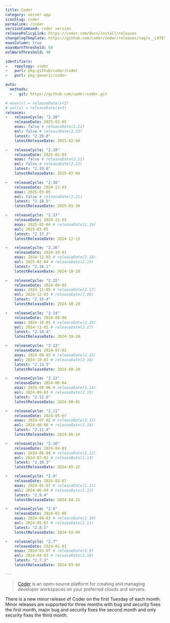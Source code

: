 ```yaml
---
title: Coder
category: server-app
iconSlug: coder
permalink: /coder
versionCommand: coder version
releasePolicyLink: https://coder.com/docs/install/releases
changelogTemplate: https://github.com/coder/coder/releases/tag/v__LATEST__
eoasColumn: true
eoasWarnThreshold: 60
eolWarnThreshold: 90

identifiers:
-   repology: coder
-   purl: pkg:github/coder/coder
-   purl: pkg:generic/coder

auto:
  methods:
  -   git: https://github.com/coder/coder.git

# eoas(x) = releaseDate(x+2)
# eol(x) = releaseDate(x+3)
releases:
-   releaseCycle: "2.20"
    releaseDate: 2025-03-05
    eoas: false # releaseDate(2.22)
    eol: false # releaseDate(2.23)
    latest: "2.20.0"
    latestReleaseDate: 2025-02-04

-   releaseCycle: "2.19"
    releaseDate: 2025-02-04
    eoas: false # releaseDate(2.21)
    eol: false # releaseDate(2.22)
    latest: "2.19.0"
    latestReleaseDate: 2025-02-04

-   releaseCycle: "2.18"
    releaseDate: 2024-12-03
    eoas: 2025-03-05
    eol: false # releaseDate(2.21)
    latest: "2.18.5"
    latestReleaseDate: 2025-01-30

-   releaseCycle: "2.17"
    releaseDate: 2024-11-05
    eoas: 2025-02-04 # releaseDate(2.19)
    eol: 2025-03-05
    latest: "2.17.3"
    latestReleaseDate: 2024-12-13

-   releaseCycle: "2.16"
    releaseDate: 2024-10-01
    eoas: 2024-12-03 # releaseDate(2.18)
    eol: 2025-02-04 # releaseDate(2.19)
    latest: "2.16.1"
    latestReleaseDate: 2024-10-28

-   releaseCycle: "2.15"
    releaseDate: 2024-09-03
    eoas: 2024-11-05 # releaseDate(2.17)
    eol: 2024-12-03 # releaseDate(2.18)
    latest: "2.15.4"
    latestReleaseDate: 2024-10-28

-   releaseCycle: "2.14"
    releaseDate: 2024-08-06
    eoas: 2024-10-01 # releaseDate(2.16)
    eol: 2024-11-05 # releaseDate(2.17)
    latest: "2.14.4"
    latestReleaseDate: 2024-10-28

-   releaseCycle: "2.13"
    releaseDate: 2024-07-02
    eoas: 2024-09-03 # releaseDate(2.15)
    eol: 2024-10-01 # releaseDate(2.16)
    latest: "2.13.5"
    latestReleaseDate: 2024-08-20

-   releaseCycle: "2.12"
    releaseDate: 2024-06-04
    eoas: 2024-08-06 # releaseDate(2.14)
    eol: 2024-09-03 # releaseDate(2.15)
    latest: "2.12.6"
    latestReleaseDate: 2024-08-01

-   releaseCycle: "2.11"
    releaseDate: 2024-05-07
    eoas: 2024-07-02 # releaseDate(2.13)
    eol: 2024-08-06 # releaseDate(2.14)
    latest: "2.11.4"
    latestReleaseDate: 2024-06-24

-   releaseCycle: "2.10"
    releaseDate: 2024-04-03
    eoas: 2024-06-04 # releaseDate(2.12)
    eol: 2024-07-02 # releaseDate(2.13)
    latest: "2.10.3"
    latestReleaseDate: 2024-05-22

-   releaseCycle: "2.9"
    releaseDate: 2024-03-07
    eoas: 2024-05-07 # releaseDate(2.11)
    eol: 2024-06-04 # releaseDate(2.12)
    latest: "2.9.4"
    latestReleaseDate: 2024-04-22

-   releaseCycle: "2.8"
    releaseDate: 2024-02-06
    eoas: 2024-04-03 # releaseDate(2.10)
    eol: 2024-05-07 # releaseDate(2.11)
    latest: "2.8.5"
    latestReleaseDate: 2024-03-09

-   releaseCycle: "2.7"
    releaseDate: 2024-01-01
    eoas: 2024-03-07 # releaseDate(2.9)
    eol: 2024-04-03 # releaseDate(2.10)
    latest: "2.7.3"
    latestReleaseDate: 2024-03-04

---
```


> [Coder](https://coder.com) is an open-source platform for creating and managing developer workspaces on your preferred
> clouds and servers.

There is a new minor release of Coder on the first Tuesday of each month. Minor releases are
supported for three months with bug and security fixes the first month, major bug and security
fixes the second month and only security fixes the third month.
